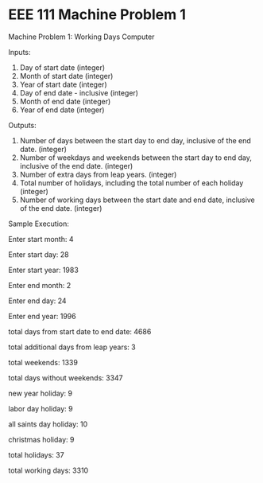 # EEE 111 Machine Problem 1
Machine Problem 1: Working Days Computer

Inputs:

1) Day of start date (integer)
2) Month of start date (integer)
3) Year of start date (integer)
4) Day of end date - inclusive (integer)
5) Month of end date (integer)
6) Year of end date (integer)

Outputs:

1) Number of days between the start day to end day, inclusive of the end date. (integer)
2) Number of weekdays and weekends between the start day to end day, inclusive of the end date. (integer)
3) Number of extra days from leap years. (integer)
4) Total number of holidays, including the total number of each holiday (integer)
5) Number of working days between the start date and end date, inclusive of the end date. (integer)

Sample Execution:

Enter start month: 4 

Enter start day: 28 

Enter start year: 1983 

Enter end month: 2

Enter end day: 24 

Enter end year: 1996 

total days from start date to end date: 4686 

total additional days from leap years: 3

total weekends: 1339 

total days without weekends: 3347 

new year holiday: 9 

labor day holiday: 9 

all saints day holiday: 10 

christmas holiday: 9 

total holidays: 37 

total working days: 3310

